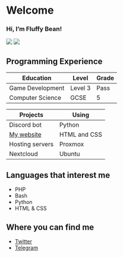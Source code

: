 # Welcome
<p>
  <h3>Hi, I’m Fluffy Bean!</h3>
  <img src="https://github-readme-stats.vercel.app/api/top-langs/?username=Fluffy-Bean&layout=compact">
  <img src="https://github-readme-stats.vercel.app/api?username=Fluffy-Bean">
</p>

## Programming Experience
|Education       |Level  |Grade|
|----------------|-------|-----|
|Game Development|Level 3|Pass |
|Computer Science|GCSE   |5    |

|Projects                                |Using             |
|----------------------------------------|------------------|
|Discord bot                             |Python            |
|[My website](https://gay.fluffybean.gay)|HTML and CSS      |
|Hosting servers                         |Proxmox           |
|Nextcloud                               |Ubuntu            |

## Languages that interest me
- PHP
- Bash
- Python
- HTML & CSS

## Where you can find me
- [Twitter](https://twitter.com/fluffybeanUwU)
- [Telegram](https://t.me/Fluffy_Bean)
